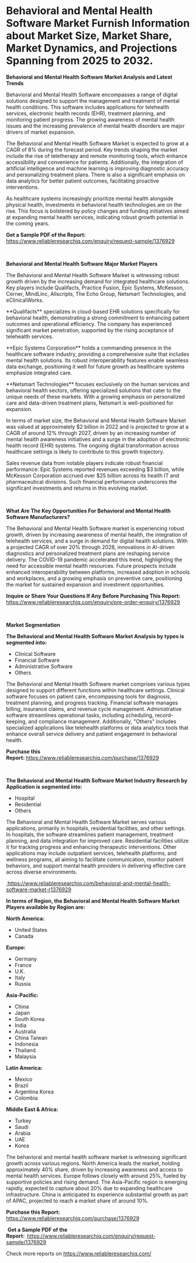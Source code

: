 <p><h1>Behavioral and Mental Health Software Market Furnish Information about Market Size, Market Share, Market Dynamics, and Projections Spanning from 2025 to 2032.</h1></p><p><strong>Behavioral and Mental Health Software Market Analysis and Latest Trends</strong></p>
<p><p>Behavioral and Mental Health Software encompasses a range of digital solutions designed to support the management and treatment of mental health conditions. This software includes applications for telehealth services, electronic health records (EHR), treatment planning, and monitoring patient progress. The growing awareness of mental health issues and the increasing prevalence of mental health disorders are major drivers of market expansion.</p><p>The Behavioral and Mental Health Software Market is expected to grow at a CAGR of 8% during the forecast period. Key trends shaping the market include the rise of teletherapy and remote monitoring tools, which enhance accessibility and convenience for patients. Additionally, the integration of artificial intelligence and machine learning is improving diagnostic accuracy and personalizing treatment plans. There is also a significant emphasis on data analytics for better patient outcomes, facilitating proactive interventions.</p><p>As healthcare systems increasingly prioritize mental health alongside physical health, investments in behavioral health technologies are on the rise. This focus is bolstered by policy changes and funding initiatives aimed at expanding mental health services, indicating robust growth potential in the coming years.</p></p>
<p><strong>Get a Sample PDF of the Report:&nbsp;</strong> <a href="https://www.reliableresearchiq.com/enquiry/request-sample/1376929?utm_campaign=1834&utm_medium=2&utm_source=Github&utm_content=ia&utm_term=13012025&utm_id=behavioral-and-mental-health-software">https://www.reliableresearchiq.com/enquiry/request-sample/1376929</a></p>
<p>&nbsp;</p>
<p><strong>Behavioral and Mental Health Software Major Market Players</strong></p>
<p><p>The Behavioral and Mental Health Software Market is witnessing robust growth driven by the increasing demand for integrated healthcare solutions. Key players include Qualifacts, Practice Fusion, Epic Systems, McKesson, Cerner, MindLinc, Allscripts, The Echo Group, Netsmart Technologies, and eClinicalWorks.</p><p>**Qualifacts** specializes in cloud-based EHR solutions specifically for behavioral health, demonstrating a strong commitment to enhancing patient outcomes and operational efficiency. The company has experienced significant market penetration, supported by the rising acceptance of telehealth services.</p><p>**Epic Systems Corporation** holds a commanding presence in the healthcare software industry, providing a comprehensive suite that includes mental health solutions. Its robust interoperability features enable seamless data exchange, positioning it well for future growth as healthcare systems emphasize integrated care.</p><p>**Netsmart Technologies** focuses exclusively on the human services and behavioral health sectors, offering specialized solutions that cater to the unique needs of these markets. With a growing emphasis on personalized care and data-driven treatment plans, Netsmart is well-positioned for expansion.</p><p>In terms of market size, the Behavioral and Mental Health Software Market was valued at approximately $2 billion in 2022 and is projected to grow at a CAGR of around 12% through 2027, driven by an increasing number of mental health awareness initiatives and a surge in the adoption of electronic health record (EHR) systems. The ongoing digital transformation across healthcare settings is likely to contribute to this growth trajectory.</p><p>Sales revenue data from notable players indicate robust financial performance: Epic Systems reported revenues exceeding $3 billion, while McKesson Corporation accrued over $25 billion across its health IT and pharmaceutical divisions. Such financial performance underscores the significant investments and returns in this evolving market.</p></p>
<p>&nbsp;</p>
<p><strong>What Are The Key Opportunities For Behavioral and Mental Health Software Manufacturers?</strong></p>
<p><p>The Behavioral and Mental Health Software market is experiencing robust growth, driven by increasing awareness of mental health, the integration of telehealth services, and a surge in demand for digital health solutions. With a projected CAGR of over 20% through 2028, innovations in AI-driven diagnostics and personalized treatment plans are reshaping service delivery. The COVID-19 pandemic accelerated this trend, highlighting the need for accessible mental health resources. Future prospects include enhanced interoperability between platforms, increased adoption in schools and workplaces, and a growing emphasis on preventive care, positioning the market for sustained expansion and investment opportunities.</p></p>
<p><strong>Inquire or Share Your Questions If Any Before Purchasing This Report:</strong> <a href="https://www.reliableresearchiq.com/enquiry/pre-order-enquiry/1376929?utm_campaign=1834&utm_medium=2&utm_source=Github&utm_content=ia&utm_term=13012025&utm_id=behavioral-and-mental-health-software">https://www.reliableresearchiq.com/enquiry/pre-order-enquiry/1376929</a></p>
<p>&nbsp;</p>
<p><strong>Market Segmentation</strong></p>
<p><strong>The Behavioral and Mental Health Software Market Analysis by types is segmented into:</strong></p>
<p><ul><li>Clinical Software</li><li>Financial Software</li><li>Administrative Software</li><li>Others</li></ul></p>
<p><p>The Behavioral and Mental Health Software market comprises various types designed to support different functions within healthcare settings. Clinical software focuses on patient care, encompassing tools for diagnosis, treatment planning, and progress tracking. Financial software manages billing, insurance claims, and revenue cycle management. Administrative software streamlines operational tasks, including scheduling, record-keeping, and compliance management. Additionally, "Others" includes specialized applications like telehealth platforms or data analytics tools that enhance overall service delivery and patient engagement in behavioral health.</p></p>
<p><strong>Purchase this Report:&nbsp;</strong><a href="https://www.reliableresearchiq.com/purchase/1376929?utm_campaign=1834&utm_medium=2&utm_source=Github&utm_content=ia&utm_term=13012025&utm_id=behavioral-and-mental-health-software">https://www.reliableresearchiq.com/purchase/1376929</a></p>
<p>&nbsp;</p>
<p><strong>The Behavioral and Mental Health Software Market Industry Research by Application is segmented into:</strong></p>
<p><ul><li>Hospital</li><li>Residential</li><li>Others</li></ul></p>
<p><p>The Behavioral and Mental Health Software Market serves various applications, primarily in hospitals, residential facilities, and other settings. In hospitals, the software streamlines patient management, treatment planning, and data integration for improved care. Residential facilities utilize it for tracking progress and enhancing therapeutic interventions. Other applications may include outpatient services, telehealth platforms, and wellness programs, all aiming to facilitate communication, monitor patient behaviors, and support mental health providers in delivering effective care across diverse environments.</p></p>
<p><a href="https://www.reliableresearchiq.com/behavioral-and-mental-health-software-market-r1376929?utm_campaign=1834&utm_medium=2&utm_source=Github&utm_content=ia&utm_term=13012025&utm_id=behavioral-and-mental-health-software">&nbsp;https://www.reliableresearchiq.com/behavioral-and-mental-health-software-market-r1376929</a></p>
<p><strong>In terms of Region, the Behavioral and Mental Health Software Market Players available by Region are:</strong></p>
<p>
    <p> <strong> North America: </strong>
        <ul>
            <li>United States</li>
            <li>Canada</li>
        </ul>
        </p> 
    <p> <strong> Europe: </strong>
        <ul>
            <li>Germany</li>
            <li>France</li>
            <li>U.K.</li>
            <li>Italy</li>
            <li>Russia</li>
        </ul>
        </p> 
    <p> <strong> Asia-Pacific: </strong>
        <ul>
            <li>China</li>
            <li>Japan</li>
            <li>South Korea</li>
            <li>India</li>
            <li>Australia</li>
            <li>China Taiwan</li>
            <li>Indonesia</li>
            <li>Thailand</li>
            <li>Malaysia</li>
        </ul>
        </p> 
    <p> <strong> Latin America: </strong>
        <ul>
            <li>Mexico</li>
            <li>Brazil</li>
            <li>Argentina Korea</li>
            <li>Colombia</li>
        </ul>
        </p> 
    <p> <strong> Middle East & Africa: </strong>
        <ul>
            <li>Turkey</li>
            <li>Saudi</li>
            <li>Arabia</li>
            <li>UAE</li>
            <li>Korea</li>
        </ul>
    </p>
    </p>
<p><p>The behavioral and mental health software market is witnessing significant growth across various regions. North America leads the market, holding approximately 40% share, driven by increasing awareness and access to mental health services. Europe follows closely with around 25%, fueled by supportive policies and rising demand. The Asia-Pacific region is emerging rapidly, expected to capture about 20% due to expanding healthcare infrastructure. China is anticipated to experience substantial growth as part of APAC, projected to reach a market share of around 10%.</p></p>
<p><strong>Purchase this Report: </strong><a href="https://www.reliableresearchiq.com/purchase/1376929?utm_campaign=1834&utm_medium=2&utm_source=Github&utm_content=ia&utm_term=13012025&utm_id=behavioral-and-mental-health-software">https://www.reliableresearchiq.com/purchase/1376929</a></p>
<p>&nbsp;<strong>Get a Sample PDF of the Report:&nbsp;&nbsp;</strong><a href="https://www.reliableresearchiq.com/enquiry/request-sample/1376929?utm_campaign=1834&utm_medium=2&utm_source=Github&utm_content=ia&utm_term=13012025&utm_id=behavioral-and-mental-health-software">https://www.reliableresearchiq.com/enquiry/request-sample/1376929</a></p>
<p><strong></strong></p>
<p>Check more reports on <a href="https://www.reliableresearchiq.com/?utm_campaign=1834&utm_medium=2&utm_source=Github&utm_content=ia&utm_term=13012025&utm_id=behavioral-and-mental-health-software">https://www.reliableresearchiq.com/</a></p>